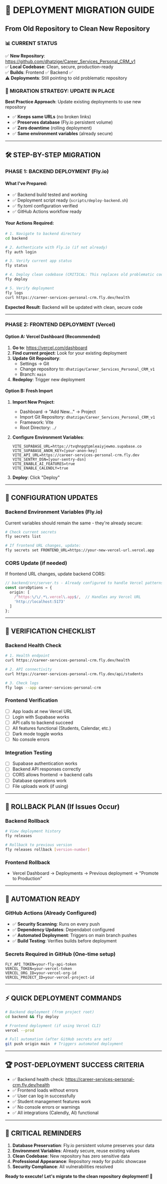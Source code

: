 # 🚀 DEPLOYMENT MIGRATION GUIDE
## From Old Repository to Clean New Repository

### 📊 **CURRENT STATUS**

✅ **New Repository**: https://github.com/dhatzige/Career_Services_Personal_CRM_v1  
✅ **Local Codebase**: Clean, secure, production-ready  
✅ **Builds**: Frontend ✅ Backend ✅  
⚠️ **Deployments**: Still pointing to old problematic repository  

### 🎯 **MIGRATION STRATEGY: UPDATE IN PLACE**

**Best Practice Approach**: Update existing deployments to use new repository
- ✅ **Keeps same URLs** (no broken links)
- ✅ **Preserves database** (Fly.io persistent volume)
- ✅ **Zero downtime** (rolling deployment)
- ✅ **Same environment variables** (already secure)

---

## 🛠️ **STEP-BY-STEP MIGRATION**

### **PHASE 1: BACKEND DEPLOYMENT (Fly.io)** 

#### **What I've Prepared:**
- ✅ Backend build tested and working
- ✅ Deployment script ready (`scripts/deploy-backend.sh`)
- ✅ fly.toml configuration verified
- ✅ GitHub Actions workflow ready

#### **Your Actions Required:**
```bash
# 1. Navigate to backend directory
cd backend

# 2. Authenticate with Fly.io (if not already)
fly auth login

# 3. Verify current app status
fly status

# 4. Deploy clean codebase (CRITICAL: This replaces old problematic code)
fly deploy

# 5. Verify deployment
fly logs
curl https://career-services-personal-crm.fly.dev/health
```

**Expected Result**: Backend will be updated with clean, secure code

---

### **PHASE 2: FRONTEND DEPLOYMENT (Vercel)**

#### **Option A: Vercel Dashboard (Recommended)**
1. **Go to**: https://vercel.com/dashboard
2. **Find current project**: Look for your existing deployment
3. **Update Git Repository**:
   - Settings → Git
   - Change repository to: `dhatzige/Career_Services_Personal_CRM_v1`
   - Branch: `main`
4. **Redeploy**: Trigger new deployment

#### **Option B: Fresh Import**
1. **Import New Project**:
   - Dashboard → "Add New..." → Project
   - Import Git Repository: `dhatzige/Career_Services_Personal_CRM_v1`
   - Framework: Vite
   - Root Directory: `./`

2. **Configure Environment Variables**:
   ```
   VITE_SUPABASE_URL=https://tvqhnpgtpmleaiyjewmo.supabase.co
   VITE_SUPABASE_ANON_KEY=[your-anon-key]
   VITE_API_URL=https://career-services-personal-crm.fly.dev
   VITE_SENTRY_DSN=[your-sentry-dsn]
   VITE_ENABLE_AI_FEATURES=true
   VITE_ENABLE_CALENDLY=true
   ```

3. **Deploy**: Click "Deploy"

---

## 🔧 **CONFIGURATION UPDATES**

### **Backend Environment Variables (Fly.io)**
Current variables should remain the same - they're already secure:
```bash
# Check current secrets
fly secrets list

# If frontend URL changes, update:
fly secrets set FRONTEND_URL=https://your-new-vercel-url.vercel.app
```

### **CORS Update (if needed)**
If frontend URL changes, update backend CORS:
```typescript
// backend/src/server.ts - Already configured to handle Vercel patterns
const corsOptions = {
  origin: [
    /^https:\/\/.*\.vercel\.app$/,  // Handles any Vercel URL
    'http://localhost:5173'
  ]
};
```

---

## 🧪 **VERIFICATION CHECKLIST**

### **Backend Health Check**
```bash
# 1. Health endpoint
curl https://career-services-personal-crm.fly.dev/health

# 2. API connectivity  
curl https://career-services-personal-crm.fly.dev/api/students

# 3. Check logs
fly logs --app career-services-personal-crm
```

### **Frontend Verification**
- [ ] App loads at new Vercel URL
- [ ] Login with Supabase works
- [ ] API calls to backend succeed
- [ ] All features functional (Students, Calendar, etc.)
- [ ] Dark mode toggle works
- [ ] No console errors

### **Integration Testing**
- [ ] Supabase authentication works
- [ ] Backend API responses correctly
- [ ] CORS allows frontend → backend calls
- [ ] Database operations work
- [ ] File uploads work (if using)

---

## 🔄 **ROLLBACK PLAN** (If Issues Occur)

### **Backend Rollback**
```bash
# View deployment history
fly releases

# Rollback to previous version
fly releases rollback [version-number]
```

### **Frontend Rollback**
- Vercel Dashboard → Deployments → Previous deployment → "Promote to Production"

---

## 🎯 **AUTOMATION READY**

### **GitHub Actions (Already Configured)**
- ✅ **Security Scanning**: Runs on every push
- ✅ **Dependency Updates**: Dependabot configured
- ✅ **Automated Deployment**: Triggers on main branch pushes
- ✅ **Build Testing**: Verifies builds before deployment

### **Secrets Required in GitHub** (One-time setup)
```
FLY_API_TOKEN=your-fly-api-token
VERCEL_TOKEN=your-vercel-token
VERCEL_ORG_ID=your-vercel-org-id
VERCEL_PROJECT_ID=your-vercel-project-id
```

---

## ⚡ **QUICK DEPLOYMENT COMMANDS**

```bash
# Backend deployment (from project root)
cd backend && fly deploy

# Frontend deployment (if using Vercel CLI)
vercel --prod

# Full automation (after GitHub secrets are set)
git push origin main  # Triggers automated deployment
```

---

## 🏆 **POST-DEPLOYMENT SUCCESS CRITERIA**

- ✅ Backend health check: https://career-services-personal-crm.fly.dev/health
- ✅ Frontend loads without errors
- ✅ User can log in successfully
- ✅ Student management features work
- ✅ No console errors or warnings
- ✅ All integrations (Calendly, AI) functional

---

## 🚨 **CRITICAL REMINDERS**

1. **Database Preservation**: Fly.io persistent volume preserves your data
2. **Environment Variables**: Already secure, reuse existing values
3. **Clean Codebase**: New repository has zero sensitive data
4. **Professional Appearance**: Repository ready for public showcase
5. **Security Compliance**: All vulnerabilities resolved

**Ready to execute! Let's migrate to the clean repository deployment! 🚀**
